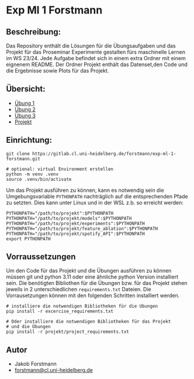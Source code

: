 # Exp Ml 1 Forstmann

## Beschreibung:
Das Repository enthält die Lösungen für die Übungsaufgaben 
und das Projekt für das Proseminar Experimente gestalten fürs maschinelle Lernen im WS 23/24. 
Jede Aufgabe befindet sich in einem extra Ordner mit einem eignenem README.
Der Ordner Projekt enthält das Datenset,den Code und die Ergebnisse sowie Plots für das Projekt.

## Übersicht:
- [Übung 1](01_übung)
- [Übung 2](02_übung)
- [Übung 3](03_übung)
- [Projekt](projekt)


## Einrichtung:
``` 
git clone https://gitlab.cl.uni-heidelberg.de/forstmann/exp-ml-1-forstmann.git

# optional: virtual Environment erstellen
python -m venv .venv  
source .venv/bin/activate
``` 
Um das Projekt ausführen zu können, kann es notwendig sein die Umgebungsvariable `PYTHONPATH`
nachträglich auf die entsprechenden Pfade zu setzten. Dies kann  unter Linux und in der WSL 
z.b. so erreicht werden:
``` 
PYTHONPATH="/path/to/projekt":$PYTHONPATH 
PYTHONPATH="/path/to/projekt/models":$PYTHONPATH 
PYTHONPATH="/path/to/projekt/experiments":$PYTHONPATH 
PYTHONPATH="/path/to/projekt/feature_ablation":$PYTHONPATH 
PYTHONPATH="/path/to/projekt/spotify_API":$PYTHONPATH 
export PYTHONPATH
``` 

## Vorraussetzungen 
Um den Code für das Projekt und die Übungen ausführen zu können 
müssen git und python 3.11 oder eine ähnliche python Version installiert sein. Die benötigten Bibliothen für die Übungen bzw. für das Projekt stehen jeweils in 2 unterschiedlichen `requirements.txt` Dateien.
Die Vorrausetzungen können mit den folgenden Schritten installiert werden.
```
# installiere die notwendigen Bibliotheken für die Übungen
pip install -r excercise_requirements.txt

# Oder installiere die notwendigen Bibliotheken für das Projekt 
# und die Übungen 
pip install -r projekt/project_requirements.txt
```

## Autor 
- Jakob Forstmann 
- forstmann@cl.uni-heidelberg.de
